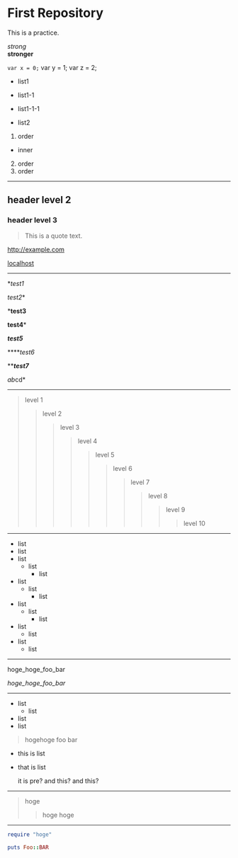 # First Repository
This is a practice.

*strong*  
**stronger**

`var x = 0;`
    var y = 1;
    var z = 2;

* list1
 - list1-1
  + list1-1-1
* list2

1. order
 * inner
2. order
3. order

---

## header level 2
### header level 3

> This is a quote text.

<http://example.com>

[localhost](http://localhost/ "LocalHost")

---

**test1*

*test2**

***test3**

**test4***

***test5***

*****test6*

*********test7*******

*ab*cd*

---

> level 1
> > level 2
> > > level 3
> > > > level 4
> > > > > level 5
> > > > > > level 6
> > > > > > > level 7
> > > > > > > > level 8
> > > > > > > > > level 9
> > > > > > > > > > level 10

---

* list
 * list
* list
  * list
    * list
* list
   * list
     * list
* list
    * list
      * list
* list
  * list
 * list
    * list

---

hoge_hoge_foo_bar

_hoge_hoge_foo_bar_

----

* list
   * list
 * list
  * list

> hogehoge
foo bar

* this is
list
* that is
      list

    it is pre?
  and this?
and this?

----

> hoge
> > hoge
> hoge

----

```ruby
require "hoge"

puts Foo::BAR
```